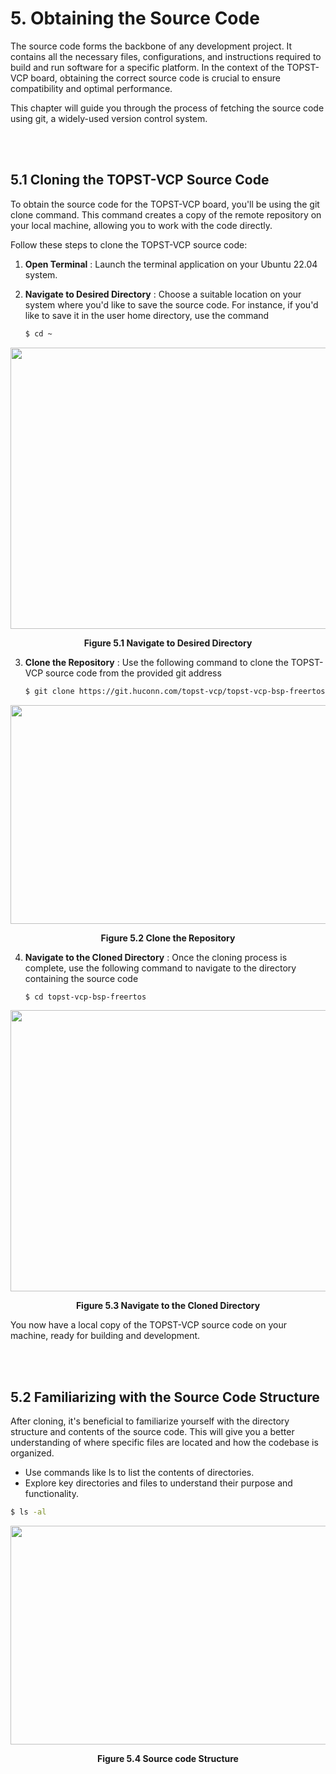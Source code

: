 #  5. Obtaining the Source Code

The source code forms the backbone of any development project. It contains all the necessary files, configurations, and instructions required to build and run software for a specific platform. In the context of the TOPST-VCP board, obtaining the correct source code is crucial to ensure compatibility and optimal performance.

This chapter will guide you through the process of fetching the source code using git, a widely-used version control system.

<br/><br/>

## 5.1 Cloning the TOPST-VCP Source Code

To obtain the source code for the TOPST-VCP board, you'll be using the git clone command. This command creates a copy of the remote repository on your local machine, allowing you to work with the code directly.

Follow these steps to clone the TOPST-VCP source code:

1. **Open Terminal** : Launch the terminal application on your Ubuntu 22.04 system.
2. **Navigate to Desired Directory** : Choose a suitable location on your system where you'd like to save the source code. For instance, if you'd like to save it in the user home directory, use the command

    ```bash
    $ cd ~
    ```

<p align="center"><img src="https://github.com/topst-development/Documentation/assets/161264431/01cae79d-d72a-4929-9bbc-38a2c196223a" width="750" height="450"></p>
<p align="center"><strong>Figure 5.1 Navigate to Desired Directory</strong></p>


3. **Clone the Repository** : Use the following command to clone the TOPST-VCP source code from the provided git address

    ```bash
    $ git clone https://git.huconn.com/topst-vcp/topst-vcp-bsp-freertos.git
    ```
<p align="center">
    <img src="https://github.com/Topst-Dev/Documentation/assets/144076415/ade01a9a-0d3d-451a-a5bd-4d928f71005b" width="750" height="350">
</p>
<p align="center"><strong>Figure 5.2 Clone the Repository</strong></p>

4. **Navigate to the Cloned Directory** : Once the cloning process is complete, use the following command to navigate to the directory containing the source code

    ```bash
    $ cd topst-vcp-bsp-freertos
    ```

<p align="center"><img src="https://github.com/topst-development/Documentation/assets/161264431/d84f2f8e-7fef-4a1f-abc2-4903b1f118ae" width="750" height="450"></p>
<p align="center"><strong>Figure 5.3 Navigate to the Cloned Directory</strong></p>

You now have a local copy of the TOPST-VCP source code on your machine, ready for building and development.

<br/><br/>

## 5.2 Familiarizing with the Source Code Structure

After cloning, it's beneficial to familiarize yourself with the directory structure and contents of the source code. This will give you a better understanding of where specific files are located and how the codebase is organized.

- Use commands like ls to list the contents of directories.
- Explore key directories and files to understand their purpose and functionality.

```bash
$ ls -al
```
  
<p align="center">
    <img src="https://github.com/Topst-Dev/Documentation/assets/144076415/77b68348-8e02-4f4b-af73-c890a7891d6c" width="750" height="350">
</p>  
<p align="center"><strong>Figure 5.4 Source code Structure</strong></p>
